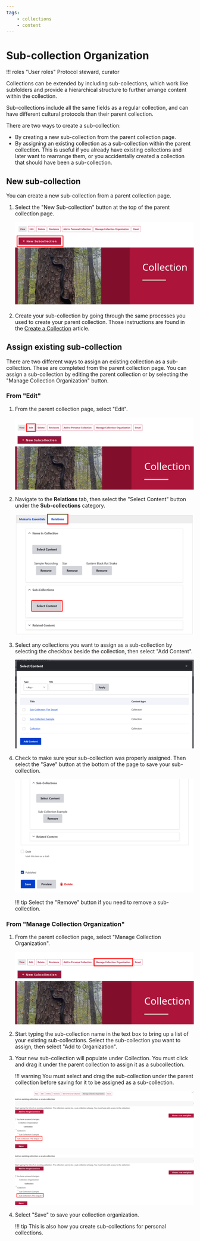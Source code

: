 ```yaml
---
tags: 
    - collections
    - content
---
```

# Sub-collection Organization

!!! roles "User roles" 
    Protocol steward, curator

Collections can be extended by including sub-collections, which work like subfolders and provide a hierarchical structure to further arrange content within the collection.

Sub-collections include all the same fields as a regular collection, and can have different cultural protocols than their parent collection. 

There are two ways to create a sub-collection:

- By creating a new sub-collection from the parent collection page.
- By assigning an existing collection as a sub-collection within the parent collection. This is useful if you already have existing collections and later want to rearrange them, or you accidentally created a collection that should have been a sub-collection.

## New sub-collection

You can create a new sub-collection from a parent collection page.

1. Select the "New Sub-collection" button at the top of the parent collection page.

    ![Screenshot showing a collection page with the New Sub-collection button highlighted.](../_embeds/subcollections1.png)

2. Create your sub-collection by going through the same processes you used to create your parent collection. Those instructions are found in the [Create a Collection](CreateCollection.md) article.

## Assign existing sub-collection

There are two different ways to assign an existing collection as a sub-collection. These are completed from the parent collection page. You can assign a sub-collection by editing the parent collection or by selecting the "Manage Collection Organization" button. 

### From "Edit" 

1. From the parent collection page, select "Edit".

    ![Screenshot showing the top menu of a parent collection page with the edit button highlighted.](../_embeds/subcollections2.png)
 
2. Navigate to the **Relations** tab, then select the "Select Content" button under the **Sub-collections** category.

    ![Screenshot of the relations tab showing the sub-collections field with relations highlighted and select content highlighted under the sub-collection field.](../_embeds/subcollections4.png)

3. Select any collections you want to assign as a sub-collection by selecting the checkbox beside the collection, then select "Add Content". 

    ![Screenshot of the sub-collection pop-up window showing three collection options to the right of checkboxes and the add content button.](../_embeds/subcollections5.png)

4. Check to make sure your sub-collection was properly assigned. Then select the "Save" button at the bottom of the page to save your sub-collection.

    ![Screenshot of the parent collection relations page showing the selected sub-collection and the save button.](../_embeds/subcollections6.png)

    !!! tip
        Select the "Remove" button if you need to remove a sub-collection.

### From "Manage Collection Organization" 

1. From the parent collection page, select "Manage Collection Organization".

    ![Screenshot with the Manage collection organization button highlighted.](../_embeds/subcollections3.png)

2. Start typing the sub-collection name in the text box to bring up a list of your existing sub-collections. Select the sub-collection you want to assign, then select "Add to Organization".
3. Your new sub-collection will populate under Collection. You must click and drag it under the parent collection to assign it as a subcollection.

    !!! warning
        You must select and drag the sub-collection under the parent collection before saving for it to be assigned as a sub-collection.

    ![Screenshot with sub-collection to the left, not arranged under the collection.](../_embeds/subcollections8.png)

    ![Screenshot with sub-collection arranged under the collection.](../_embeds/subcollections9.png)

4. Select "Save" to save your collection organization. 

    !!! tip 
        This is also how you create sub-collections for personal collections.